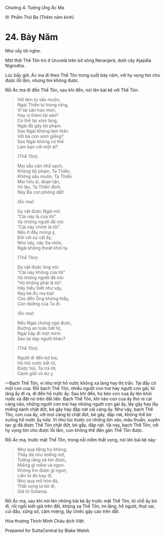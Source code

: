  

Chương 4: Tương Ưng Ác Ma

III: Phẩm Thứ Ba (Thêm năm kinh)

# 24\. Bảy Năm

Như vầy tôi nghe.

Một thời Thế Tôn trú ở Uruvelà trên bờ sông Neranjarà, dưới cây Ajapāla Nigrodha.

Lúc bấy giờ, Ác ma đi theo Thế Tôn trong suốt bảy năm, với hy vọng tìm cho được lỗi lầm, nhưng tìm không được.

Rồi Ác ma đi đến Thế Tôn, sau khi đến, nói lên bài kệ với Thế Tôn:

> Với tâm tư sầu muộn,  
> Ngài Thiền tư trong rừng,  
> Vì tài sản hao mòn,  
> Hay vì thèm tài sản?  
> Có thể tại xóm làng,  
> Ngài đã gây tội phạm.  
> Sao Ngài không làm thân  
> Với bà con xóm giềng?  
> Sao Ngài không có thể  
> Làm bạn với một ai?
> 
> (Thế Tôn):
> 
> Mọi sầu căn nhổ sạch,  
> Không tội phạm, Ta Thiền,  
> Không sầu muộn, Ta Thiền.  
> Mọi hữu ái, đoạn tận,  
> Vô lậu, Ta Thiền định,  
> Này Bà con phóng dật!
> 
> (Ác ma):
> 
> Sự vật được Ngài nói:  
> “Cái này là của tôi”.  
> Và những người đã nói:  
> “Cái này chính là tôi”.  
> Nếu ở đây móng ý,  
> Ðối với sự vật ấy,  
> Như vậy, này Sa-môn,  
> Ngài không thoát khỏi ta.
> 
> (Thế Tôn):
> 
> Sự vật được ông nói:  
> “Cái này không của tôi”  
> Và những người đã nói:  
> “Họ không phải là tôi”.  
> Hãy hiểu biết như vậy,  
> Này kẻ Ác ma kia!  
> Cho đến Ông không thấy,  
> Con đường của Ta đi.
> 
> (Ác ma):
> 
> Nếu Ngài chứng ngộ được,  
> Ðường an toàn bất tử,  
> Ngài hãy đi một mình.  
> Sao lại dạy người khác?
> 
> (Thế Tôn):
> 
> Người đi đến bờ kia,  
> Họ hỏi nước bất tử,  
> Ðược hỏi, Ta trả lời,  
> Cảnh giới vô dư y.

—Bạch Thế Tôn, ví như một hồ nước không xa làng hay thị trấn. Tại đấy có một con cua. Rồi bạch Thế Tôn, nhiều người con trai hay người con gái, từ làng ấy đi ra, đi đến hồ nước ấy. Sau khi đến, họ kéo con cua ấy lên khỏi nước và đặt nó trên đất liền. Bạch Thế Tôn, khi nào con cua ấy thò ra cái càng nào, những người con trai hay những người con gái ấy, lấy gậy hay lấy miểng sành chặt đứt, bẻ gãy hay đập nát cái càng ấy. Như vậy, bạch Thế Tôn, con cua ấy, với mọi càng bị chặt đứt, bẻ gãy, đập nát, không thể bò xuống hồ nước ấy nữa. Ví như lúc trước có những lộn xộn, mâu thuẫn, xuyên tạc gì đã được Thế Tôn chặt đứt, bẻ gẫy, đập nát. Và nay, bạch Thế Tôn, với hy vọng tìm cho được lỗi lầm, con không thể đến gần Thế Tôn được.

Rồi Ác ma, trước mặt Thế Tôn, trong nỗi niềm thất vọng, nói lên bài kệ này:

> Như quạ liệng hư không,  
> Thấy đá như miếng mỡ,  
> Tưởng rằng sẽ tìm được,  
> Miếng gì mềm và ngon.  
> Không tìm được gì ngon,  
> Liền từ đó bay đi,  
> Như quạ mổ hòn đá,  
> Thất vọng ta bỏ đi,  
> Giã từ Gotama.

Rồi Ác ma, sau khi nói lên những bài kệ ấy trước mặt Thế Tôn, từ chỗ ấy bỏ đi, rồi ngồi kiết-già trên đất, không xa Thế Tôn, im lặng, hổ ngươi, thụt vai, cúi đầu, sững sờ, câm miệng, lấy chiếc gậy cào trên đất.

Hòa thượng Thích Minh Châu dịch Việt.

Prepared for SuttaCentral by Blake Walsh.